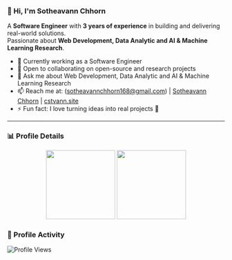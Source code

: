 ### 👋 Hi, I'm Sotheavann Chhorn  

A **Software Engineer** with **3 years of experience** in building and delivering real-world solutions.  
Passionate about **Web Development, Data Analytic and AI & Machine Learning Research**.  

- 🔭 Currently working as a Software Engineer  
- 👯 Open to collaborating on open-source and research projects  
- 💬 Ask me about Web Development, Data Analytic and AI & Machine Learning Research 
- 📫 Reach me at: (sotheavannchhorn168@gmail.com) | [Sotheavann Chhorn](https://www.linkedin.com/in/chhorn-sotheavann-776639251) | [cstvann.site](https://www.cstvann.site)  
- ⚡ Fun fact: I love turning ideas into real projects 🚀  

---

### 📊 Profile Details 
<p align="center">
  <img src="https://github-readme-stats.vercel.app/api/top-langs/?username=CSTVann&layout=compact&theme=tokyonight&hide=Jupyter%20Notebook,html,css" height="160"/>
  <img src="https://streak-stats.demolab.com?user=CSTVann&theme=tokyonight&hide_border=false" height="160"/>
</p>

### 👀 Profile Activity  
![Profile Views](https://komarev.com/ghpvc/?username=CSTVann&label=Profile%20views&color=0e75b6&style=flat)
